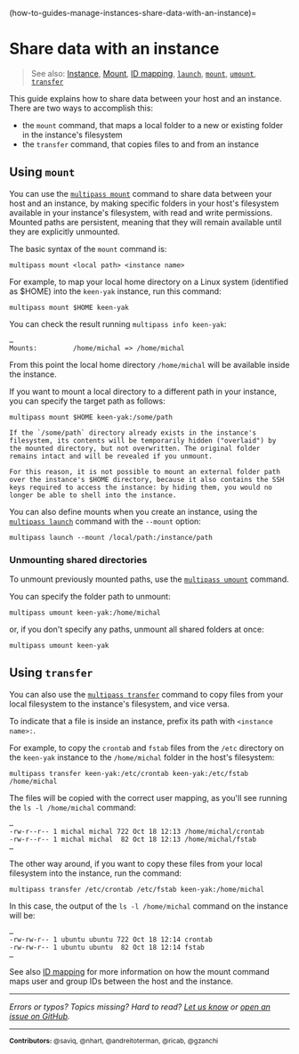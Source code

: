 (how-to-guides-manage-instances-share-data-with-an-instance)=
# Share data with an instance

> See also: [Instance](/explanation/instance), [Mount](/explanation/mount), [ID mapping](/explanation/id-mapping), [`launch`](/reference/command-line-interface/launch), [`mount`](/reference/command-line-interface/mount), [`umount`](/reference/command-line-interface/umount), [`transfer`](/reference/command-line-interface/transfer)

This guide explains how to share data between your host and an instance. There are two ways to accomplish this: 
* the `mount` command, that maps a local folder to a new or existing folder in the instance's filesystem
* the `transfer` command, that copies files to and from an instance

## Using `mount`

You can use the [`multipass mount`](/reference/command-line-interface/mount) command to share data between your host and an instance, by making specific folders in your host's filesystem available in your instance's filesystem, with read and write permissions. Mounted paths are persistent, meaning that they will remain available until they are explicitly unmounted.

The basic syntax of the `mount` command is:

```{code-block} text
multipass mount <local path> <instance name>
```

For example, to map your local home directory on a Linux system (identified as $HOME) into the `keen-yak` instance, run this command: 

```{code-block} text
multipass mount $HOME keen-yak
```

You can check the result running `multipass info keen-yak`:

```{code-block} text
…
Mounts:         /home/michal => /home/michal
```

From this point the local home directory `/home/michal` will be available inside the instance. 

If you want to mount a local directory to a different path in your instance, you can specify the target path as follows:

```{code-block} text
multipass mount $HOME keen-yak:/some/path
```

```{caution}
If the `/some/path` directory already exists in the instance's filesystem, its contents will be temporarily hidden ("overlaid") by the mounted directory, but not overwritten. The original folder remains intact and will be revealed if you unmount.

For this reason, it is not possible to mount an external folder path over the instance's $HOME directory, because it also contains the SSH keys required to access the instance: by hiding them, you would no longer be able to shell into the instance.
```

You can also define mounts when you create an instance, using the [`multipass launch`](/reference/command-line-interface/launch) command with the `--mount` option:

```{code-block} text
multipass launch --mount /local/path:/instance/path
```

### Unmounting shared directories

To unmount previously mounted paths, use the [`multipass umount`](/reference/command-line-interface/umount) command. 

You can specify the folder path to unmount: 

```{code-block} text
multipass umount keen-yak:/home/michal
```

or, if you don't specify any paths, unmount all shared folders at once:

```{code-block} text
multipass umount keen-yak
```

## Using `transfer`

You can also use the [`multipass transfer`](/reference/command-line-interface/transfer) command to copy files from your local filesystem to the instance's filesystem, and vice versa. 

To indicate that a file is inside an instance, prefix its path with `<instance name>:`. 

For example, to copy the `crontab` and `fstab` files from the `/etc` directory on the `keen-yak` instance to the `/home/michal` folder in the host's filesystem:

```{code-block} text
multipass transfer keen-yak:/etc/crontab keen-yak:/etc/fstab /home/michal
```

The files will be copied with the correct user mapping, as you'll see running the `ls -l /home/michal` command:

```{code-block} text
…
-rw-r--r-- 1 michal michal 722 Oct 18 12:13 /home/michal/crontab
-rw-r--r-- 1 michal michal  82 Oct 18 12:13 /home/michal/fstab
…
```

The other way around, if you want to copy these files from your local filesystem into the instance, run the command:

```{code-block} text
multipass transfer /etc/crontab /etc/fstab keen-yak:/home/michal
```

In this case, the output of the `ls -l /home/michal` command on the instance will be:
```{code-block} text
…
-rw-rw-r-- 1 ubuntu ubuntu 722 Oct 18 12:14 crontab
-rw-rw-r-- 1 ubuntu ubuntu  82 Oct 18 12:14 fstab
…
```

See also [ID mapping](/explanation/id-mapping) for more information on how the mount command maps user and group IDs between the host and the instance.

---

*Errors or typos? Topics missing? Hard to read? <a href="https://docs.google.com/forms/d/e/1FAIpQLSd0XZDU9sbOCiljceh3rO_rkp6vazy2ZsIWgx4gsvl_Sec4Ig/viewform?usp=pp_url&entry.317501128=https://multipass.run/docs/share-data-with-an-instance" target="_blank">Let us know</a> or <a href="https://github.com/canonical/multipass/issues/new/choose" target="_blank">open an issue on GitHub</a>.*

---

<small>**Contributors:** @saviq, @nhart, @andreitoterman, @ricab, @gzanchi </small>

